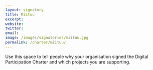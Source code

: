 ```yaml
---
layout: signatory
title: Miituu
excerpt: 
website: 
twitter: 
email: 
image: /images/signatories/miituu.jpg
permalink: /charter/miituu/
---
```


Use this space to tell people why your organisation signed the Digital Participation Charter and which projects you are supporting.
